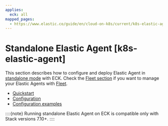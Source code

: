 ```yaml
---
applies:
  eck: all
mapped_pages:
  - https://www.elastic.co/guide/en/cloud-on-k8s/current/k8s-elastic-agent.html
---
```


# Standalone Elastic Agent [k8s-elastic-agent]

This section describes how to configure and deploy Elastic Agent in [standalone mode](asciidocalypse://docs/docs-content/docs/reference/ingestion-tools/fleet/install-standalone-elastic-agent.md) with ECK. Check the [Fleet section](fleet-managed-elastic-agent.md) if you want to manage your Elastic Agents with [Fleet](asciidocalypse://docs/docs-content/docs/reference/ingestion-tools/fleet/install-elastic-agents.md).

* [Quickstart](quickstart-standalone.md)
* [Configuration](configuration-standalone.md)
* [Configuration examples](configuration-examples-standalone.md)

::::{note}
Running standalone Elastic Agent on ECK is compatible only with Stack versions 7.10+.
::::





